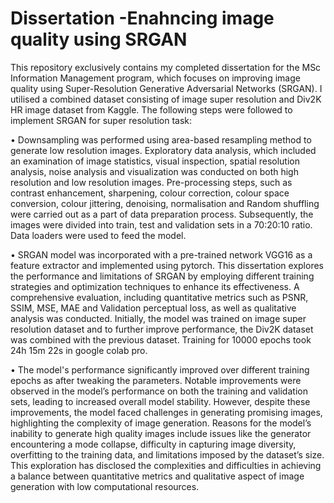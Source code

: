 # Dissertation -Enahncing image quality using SRGAN
This repository exclusively contains my completed dissertation for the MSc Information Management program, which focuses on improving image quality using Super-Resolution Generative Adversarial Networks (SRGAN). I utilised a combined dataset consisting of image super resolution and Div2K HR image dataset from Kaggle. The following steps were followed to implement SRGAN for super resolution task:

•	Downsampling was performed using area-based resampling method to generate low resolution images. Exploratory data analysis, which included an examination of image statistics, visual inspection, spatial resolution analysis, noise analysis and visualization was conducted on both high resolution and low resolution images. Pre-processing steps, such as contrast enhancement, sharpening, colour correction, colour space conversion, colour jittering, denoising, normalisation and Random shuffling were carried out as a part of data preparation process. Subsequently, the images were divided into train, test and validation sets in a 70:20:10 ratio. Data loaders were used to feed the model. 

•	SRGAN model was incorporated with a pre-trained network VGG16 as a feature extractor and implemented using pytorch.  This dissertation explores the performance and limitations of SRGAN by employing different training strategies and optimization techniques to enhance its effectiveness.  A comprehensive evaluation, including quantitative metrics such as PSNR, SSIM, MSE, MAE and Validation perceptual loss, as well as qualitative analysis was conducted. Initially, the model was trained on image super resolution dataset and to further improve performance, the Div2K dataset was combined with the previous dataset. Training for 10000 epochs took 24h 15m 22s in google colab pro. 

•	The model's performance significantly improved over different training epochs as after tweaking the parameters. Notable improvements were observed in the model’s performance on both the training and validation sets, leading to increased overall model stability. However, despite these improvements, the model faced challenges in generating promising images, highlighting the complexity of image generation. Reasons for the model’s inability to generate high quality images include issues like the generator encountering a mode collapse, difficulty in capturing image diversity, overfitting to the training data, and limitations imposed by the dataset’s size. This exploration has disclosed the complexities and difficulties in achieving a balance between quantitative metrics and qualitative aspect of image generation with low computational resources.

